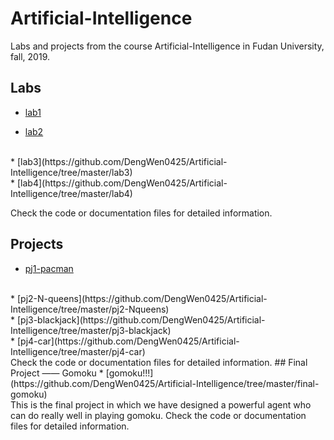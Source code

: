 # Artificial-Intelligence
Labs and projects from the course  Artificial-Intelligence in Fudan University, fall, 2019.
## Labs

* [lab1](https://github.com/DengWen0425/Artificial-Intelligence/tree/master/lab1)

* [lab2](https://github.com/DengWen0425/Artificial-Intelligence/tree/master/lab2)
<br>
* [lab3](https://github.com/DengWen0425/Artificial-Intelligence/tree/master/lab3)
<br>
* [lab4](https://github.com/DengWen0425/Artificial-Intelligence/tree/master/lab4)
<br>

Check the code or documentation files for detailed information. 
## Projects

* [pj1-pacman](https://github.com/DengWen0425/Artificial-Intelligence/tree/master/pj1-pacman)
<br>
* [pj2-N-queens](https://github.com/DengWen0425/Artificial-Intelligence/tree/master/pj2-Nqueens)
<br>
* [pj3-blackjack](https://github.com/DengWen0425/Artificial-Intelligence/tree/master/pj3-blackjack)
<br>
* [pj4-car](https://github.com/DengWen0425/Artificial-Intelligence/tree/master/pj4-car)
<br>
Check the code or documentation files for detailed information. 
## Final Project —— Gomoku
* [gomoku!!!](https://github.com/DengWen0425/Artificial-Intelligence/tree/master/final-gomoku)
<br>
This is the final project in which we have designed a powerful agent who can do really well in playing gomoku.
Check the code or documentation files for detailed information. 
